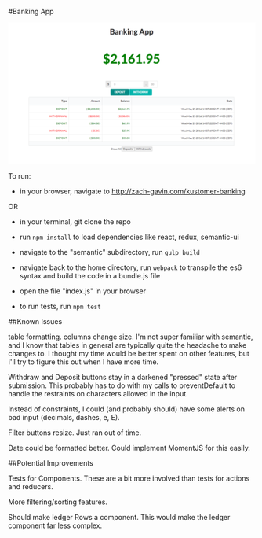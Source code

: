 #Banking App

[![Zach Gavin's solution](/assets/KustomerBankingSS.png)](http://www.zach-gavin.com/kustomer-banking)


To run: 
- in your browser, navigate to http://zach-gavin.com/kustomer-banking

OR

- in your terminal, git clone the repo
- run `npm install` to load dependencies like react, redux, semantic-ui
- navigate to the "semantic" subdirectory, run `gulp build`
- navigate back to the home directory, run `webpack` to transpile the es6 syntax and build the code in a bundle.js file

- open the file "index.js" in your browser
- to run tests, run `npm test`


##Known Issues

table formatting. columns change size. I'm not super familiar with semantic, and I know that tables in general are typically quite the headache to make changes to. I thought my time would be better spent on other features, but I'll try to figure this out when I have more time.

Withdraw and Deposit buttons stay in a darkened "pressed" state after submission. This probably has to do with my calls to preventDefault to handle the restraints on characters allowed in the input.

Instead of constraints, I could (and probably should) have some alerts on bad input (decimals, dashes, e, E).

Filter buttons resize. Just ran out of time.

Date could be formatted better. Could implement MomentJS for this easily.

##Potential Improvements

Tests for Components. These are a bit more involved than tests for actions and reducers.

More filtering/sorting features.

Should make ledger Rows a component. This would make the ledger component far less complex.